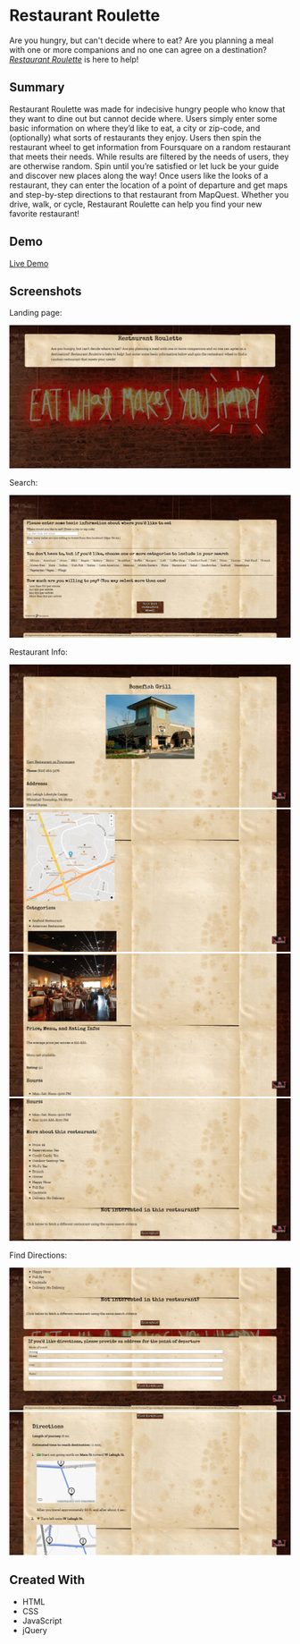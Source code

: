 # Restaurant Roulette
Are you hungry, but can't decide where to eat? Are you planning a meal with one or more companions and no one can agree on a destination?  [*Restaurant Roulette*](https://lkarper.github.io/restaurant-roulette/) is here to help!

## Summary
Restaurant Roulette was made for indecisive hungry people who know that they want to dine out but cannot decide where.  Users simply enter some basic information on where they’d like to eat, a city or zip-code, and (optionally) what sorts of restaurants they enjoy.  Users then spin the restaurant wheel to get information from Foursquare on a random restaurant that meets their needs.  While results are filtered by the needs of users, they are otherwise random.  Spin until you’re satisfied or let luck be your guide and discover new places along the way!  Once users like the looks of a restaurant, they can enter the location of a point of departure and get maps and step-by-step directions to that restaurant from MapQuest.  Whether you drive, walk, or cycle, Restaurant Roulette can help you find your new favorite restaurant!

## Demo
[Live Demo](https://lkarper.github.io/restaurant-roulette/)

## Screenshots

Landing page:

![Landing screen](screenshots/landing.png)

Search:

![search page](screenshots/search.png)

Restaurant Info:

![restaurant info](screenshots/results1.png)
![restaurant info](screenshots/results2.png)
![restaurant info](screenshots/results3.png)
![restaurant info](screenshots/results4.png)

Find Directions:

![directions search](screenshots/directions-search.png)
![directions](screenshots/directions1.png)

## Created With
* HTML
* CSS
* JavaScript
* jQuery
